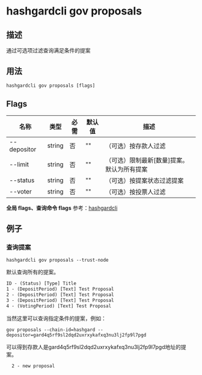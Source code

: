 # hashgardcli gov proposals

## 描述

通过可选项过滤查询满足条件的提案

## 用法

```
hashgardcli gov proposals [flags]
```
## Flags

| 名称       | 类型                  | 必需                 | 默认值                      | 描述          |
| --------------- | -------------- | --------------------- | --------------------------- | ------------------- |
| --depositor     | string | 否 | "" | （可选）按存款人过滤                         |
| --limit         | string | 否 | "" | （可选）限制最新[数量]提案。 默认为所有提案                  |
| --status        | string | 否 | "" | （可选）按提案状态过滤提案                  |
| --voter         | string | 否 | "" | （可选）按投票人过滤                        |

 **全局 flags、查询命令 flags** 参考：[hashgardcli](../README.md)

## 例子

### 查询提案

```shell
hashgardcli gov proposals --trust-node
```

默认查询所有的提案。

```txt
ID - (Status) [Type] Title
1 - (DepositPeriod) [Text] Test Proposal
2 - (DepositPeriod) [Text] Test Proposal
3 - (DepositPeriod) [Text] Test Proposal
4 - (VotingPeriod) [Text] Test Proposal
```

当然这里可以查询指定条件的提案，例如：

```shell
gov proposals --chain-id=hashgard --depositor=gard4q5rf9sl2dqd2uxrxykafxq3nu3lj2fp9l7pgd
```

可以得到存款人是gard4q5rf9sl2dqd2uxrxykafxq3nu3lj2fp9l7pgd地址的提案。
```txt
  2 - new proposal
```
